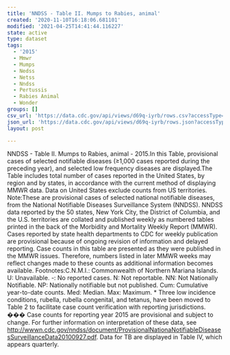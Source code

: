 ```yaml
---
title: 'NNDSS - Table II. Mumps to Rabies, animal'
created: '2020-11-10T16:18:06.681101'
modified: '2021-04-25T14:41:44.116227'
state: active
type: dataset
tags:
  - '2015'
  - Mmwr
  - Mumps
  - Nedss
  - Netss
  - Nndss
  - Pertussis
  - Rabies Animal
  - Wonder
groups: []
csv_url: 'https://data.cdc.gov/api/views/d69q-iyrb/rows.csv?accessType=DOWNLOAD'
json_url: 'https://data.cdc.gov/api/views/d69q-iyrb/rows.json?accessType=DOWNLOAD'
layout: post

---
```

NNDSS - Table II. Mumps to Rabies, animal - 2015.In this Table, provisional cases of selected notifiable diseases (≥1,000 cases reported during the preceding year), and selected low frequency diseases are displayed.The Table includes total number of cases reported in the United States, by region and by states, in accordance with the current method of displaying MMWR data.  Data on United States exclude counts from US territories. Note:These are provisional cases of selected national notifiable diseases, from the National Notifiable Diseases Surveillance System (NNDSS). NNDSS data reported by the 50 states, New York City, the District of Columbia, and the U.S. territories are collated and published weekly as numbered tables printed in the back of the Morbidity and Mortality Weekly Report (MMWR). Cases reported by state health departments to CDC for weekly publication are provisional because of ongoing revision of information and delayed reporting. Case counts in this table are presented as they were published in the MMWR issues. Therefore, numbers listed in later MMWR weeks may reflect changes made to these counts as additional information becomes available. Footnotes:C.N.M.I.: Commonwealth of Northern Mariana Islands. U: Unavailable.    -: No reported cases.    N: Not reportable.    NN: Not Nationally Notifiable.    NP: Nationally notifiable but not published.    Cum: Cumulative year-to-date counts.    Med: Median.    Max: Maximum. * Three low incidence conditions, rubella, rubella congenital, and tetanus, have been moved to Table 2 to facilitate case count verification with reporting jurisdictions. ��� Case counts for reporting year 2015 are provisional and subject to change. For further information on interpretation of these data, see http://wwwn.cdc.gov/nndss/document/ProvisionalNationaNotifiableDiseasesSurveillanceData20100927.pdf. Data for TB are displayed in Table IV, which appears quarterly.
